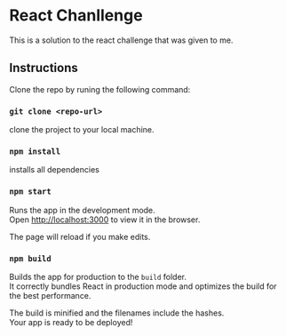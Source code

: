 # React Chanllenge

This is a solution to the react challenge that was given to me.

## Instructions

Clone the repo by runing the following command:

### `git clone <repo-url>`

clone the project to your local machine.

### `npm install`

installs all dependencies

### `npm start`

Runs the app in the development mode.\
Open [http://localhost:3000](http://localhost:3000) to view it in the browser.

The page will reload if you make edits.

### `npm build`

Builds the app for production to the `build` folder.\
It correctly bundles React in production mode and optimizes the build for the best performance.

The build is minified and the filenames include the hashes.\
Your app is ready to be deployed!

